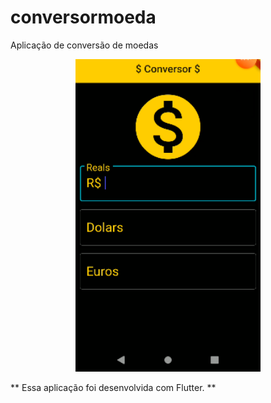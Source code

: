 # conversormoeda

Aplicação de conversão de moedas

<p align="center">
  <img src="https://github.com/alexcomput/conversor-de-moeda/blob/master/app%20convesor.png"
   height="500"  alt="Unform" />
</p>

 ** Essa aplicação foi desenvolvida com Flutter. **

